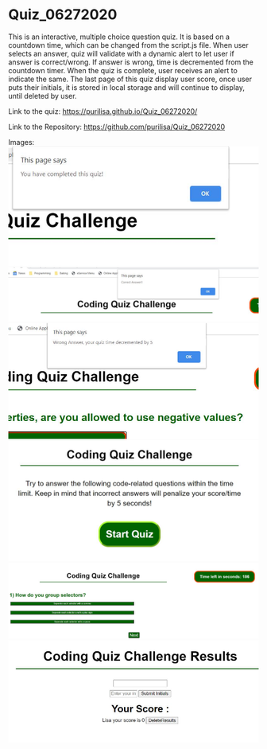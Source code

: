 # Quiz_06272020

This is an interactive, multiple choice question quiz. It is based on a countdown time, which can be changed from the script.js file. 
When user selects an answer, quiz will validate with a dynamic alert to let user if answer is correct/wrong. If answer is wrong, time is decremented from the countdown timer. When the quiz is complete, user receives an alert to indicate the same. The last page of this quiz display user score, once user puts their initials, it is stored in local storage and will continue to display, until deleted by user.

Link to the quiz:
https://purilisa.github.io/Quiz_06272020/

Link to the Repository:
https://github.com/purilisa/Quiz_06272020

Images:
![](Images/AlertQuizComplete.jpg)
![](Images/AlertsRightAnswer.jpg)
![](Images/AlertWrongAns.jpg)
![](Images/MainQuizPage.jpg)
![](Images/QuizQuestionPage.jpg)
![](Images/QuizResultsPage.jpg)
